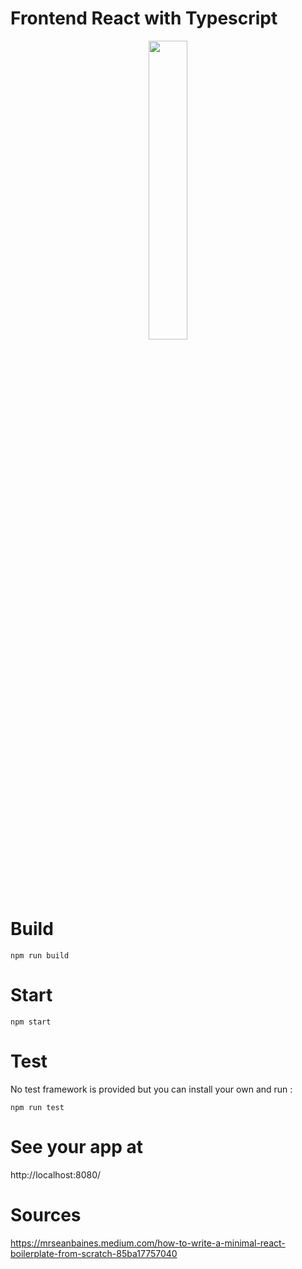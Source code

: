 # Frontend React with Typescript

<p align="center">
<img src="https://res.cloudinary.com/practicaldev/image/fetch/s--UVX7ie6K--/c_limit%2Cf_auto%2Cfl_progressive%2Cq_auto%2Cw_880/https://dev-to-uploads.s3.amazonaws.com/i/v4y43jjfj7u5r8to8qdu.png"  width=35% height=35%>
</p>


# Build
```
npm run build
```

# Start
```
npm start
```

# Test
  No test framework is provided but you can install your own and run :
```
npm run test
```

# See your app at
http://localhost:8080/

# Sources

https://mrseanbaines.medium.com/how-to-write-a-minimal-react-boilerplate-from-scratch-85ba17757040
